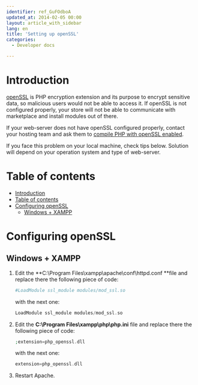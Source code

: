 ```yaml
---
identifier: ref_GuFOdboA
updated_at: 2014-02-05 00:00
layout: article_with_sidebar
lang: en
title: 'Setting up openSSL'
categories:
  - Developer docs

---
```



# Introduction

[openSSL](http://www.php.net/manual/en/book.openssl.php) is PHP encryption extension and its purpose to encrypt sensitive data, so malicious users would not be able to access it. If openSSL is not configured properly, your store will not be able to communicate with marketplace and install modules out of there.

If your web-server does not have openSSL configured properly, contact your hosting team and ask them to [compile PHP with openSSL enabled](http://www.php.net/manual/en/openssl.installation.php).

If you face this problem on your local machine, check tips below. Solution will depend on your operation system and type of web-server.

# Table of contents

*   [Introduction](#introduction)
*   [Table of contents](#table-of-contents)
*   [Configuring openSSL](#configuring-openssl)
    *   [Windows + XAMPP](#windows-+-xampp)

# Configuring openSSL

## Windows + XAMPP

1.  Edit the **C:\Program Files\xampp\apache\conf\httpd.conf **file and replace there the following piece of code:

    ```php
    #LoadModule ssl_module modules/mod_ssl.so
    ```

    with the next one:

    ```php
    LoadModule ssl_module modules/mod_ssl.so
    ```

2.  Edit the **C:\Program Files\xampp\php\php.ini** file and replace there the following piece of code:

    ```php
    ;extension=php_openssl.dll
    ```

    with the next one:

    ```php
    extension=php_openssl.dll
    ```

3.  Restart Apache.